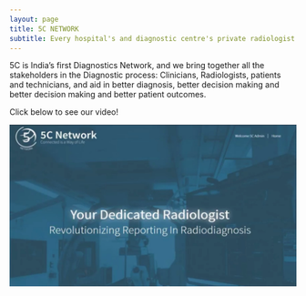 ```yaml
---
layout: page
title: 5C NETWORK
subtitle: Every hospital's and diagnostic centre's private radiologist
---
```


5C is India’s first Diagnostics Network, and we bring together all the stakeholders in the Diagnostic process: Clinicians, Radiologists, patients and technicians, and aid in better diagnosis, better decision making and better decision making and better patient outcomes.

Click below to see our video!

[![5C Network](/img/video.jpg)](https://www.youtube.com/watch?v=VYwt7MajSGA)

